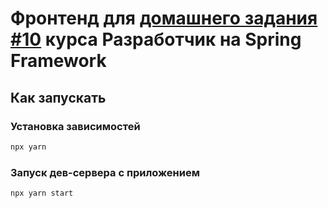 # Фронтенд для [домашнего задания #10](https://github.com/mihansweatpants/2020-08-otus-spring-barsegyan/tree/homework-10/homework-10) курса Разработчик на Spring Framework


## Как запускать

### Установка зависимостей

```bash
npx yarn
```

### Запуск дев-сервера с приложением


```bash
npx yarn start
```
